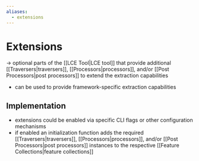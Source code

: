 ```yaml
---
aliases:
  - extensions
---
```

# Extensions
-> optional parts of the [[LCE Tool|LCE tool]] that provide additional [[Traversers|traversers]], [[Processors|processors]], and/or [[Post Processors|post processors]] to extend the extraction capabilities
- can be used to provide framework-specific extraction capabilities

## Implementation
- extensions could be enabled via specific CLI flags or other configuration mechanisms
- if enabled an initialization function adds the required [[Traversers|traversers]], [[Processors|processors]], and/or [[Post Processors|post processors]] instances to the respective [[Feature Collections|feature collections]]